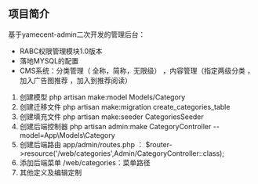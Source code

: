 ## 项目简介
基于yamecent-admin二次开发的管理后台：

* RABC权限管理模块1.0版本
* 落地MYSQL的配置
* CMS系统：分类管理（  全称，简称，无限级） ，内容管理（指定两级分类 ，加入广告图推荐 ，加入到推荐阅读） 

1. 创建模型
    php artisan make:model Models/Category
2. 创建迁移文件
    php artisan make:migration create_categories_table
3. 创建填充文件
    php artisan make:seeder CategoriesSeeder
4. 创建后端控制器
    php artisan admin:make CategoryController --model=App\Models\Category
5. 创建后端路由
    app/admin/routes.php ： $router->resource('/web/categories',Admin/CategoryController::class);
6. 添加后端菜单
    /web/categories：菜单路径
7. 其他定义及编辑定制